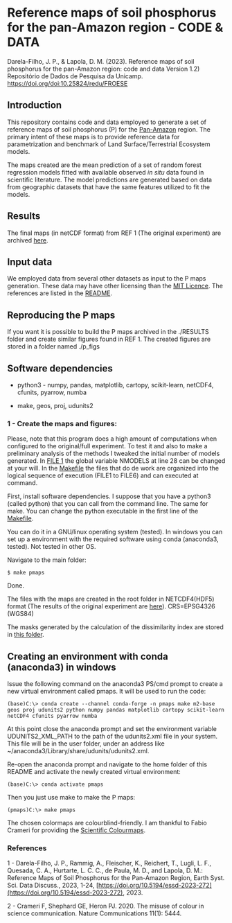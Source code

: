 # Reference maps of soil phosphorus for the pan-Amazon region - CODE & DATA

Darela-Filho, J. P., & Lapola, D. M. (2023). Reference maps of soil phosphorus for the pan-Amazon region: code and data Version 1.2) Repositório de Dados de Pesquisa da Unicamp. <https://doi.org/doi:10.25824/redu/FROESE>

## Introduction

This repository contains code and data employed to generate a set of reference maps of soil phosphorus (P) for the [Pan-Amazon](https://www.amazoniasocioambiental.org/pt-br/radar/raisg-lanca-colecao-2-0-do-mapbiomas-amazonia/) region. The primary intent of these maps is to provide reference data for parametrization and benchmark of Land Surface/Terrestrial Ecosystem models.

The maps created are the mean prediction of a set of random forest regression models fitted with available observed _in_ _situ_ data found in scientific literature. The model predictions are generated based on data from geographic datasets that have the same features utilized to fit the models.

## Results

The final maps (in netCDF format) from REF 1 (The original experiment) are archived [here](./results/).

## Input data

We employed data from several other datasets as input to the P maps generation. These data may have other licensing than the [MIT Licence](https://opensource.org/licenses/MIT). The references are listed in the [README](./inputDATA/README.md).

## Reproducing the P maps

If you want it is possible to build the P maps archived in the ./RESULTS folder and create similar figures found in REF 1. The created figures are stored in a folder named ./p_figs

## Software dependencies

- python3 - numpy, pandas, matplotlib, cartopy, scikit-learn, netCDF4, cfunits, pyarrow, numba

- make, geos, proj, udunits2

### 1 - **Create the maps and figures:**

Please, note that this program does a high amount of computations when configured to the original/full experiment. To test it and also to make a preliminary analysis of the methods I tweaked the initial number of models generated. In [FILE 1](./rforest_pfracs.py) the global variable NMODELS at line 28 can be changed at your will. In the [Makefile](./Makefile) the files that do de work are organized into the logical sequence of execution (FILE1 to FILE6) and can executed at command.

First, install software dependencies. I suppose that you have a python3 (called python) that you can call from the command line. The same for make. You can change the python executable in the first line of the [Makefile](./Makefile).

You can do it in a GNU/linux operating system (tested). In windows you can set up a environment with the required software using conda (anaconda3, tested). Not tested in other OS.

Navigate to the main folder:

``$ make pmaps``

Done.

The files with the maps are created in the root folder in NETCDF4(HDF5) format (The results of the original experiment are [here](./results/)). CRS=EPSG4326 (WGS84)

The masks generated by the calculation of the dissimilarity index are stored in [this folder](./dissimilarity_index_masks/).

## Creating an environment with conda (anaconda3) in windows

Issue the following command on the anaconda3 PS/cmd prompt to create a new virtual environment called pmaps. It will be used to run the code:

``(base)C:\> conda create --channel conda-forge -n pmaps make m2-base geos proj udunits2 python numpy pandas matplotlib cartopy scikit-learn netCDF4 cfunits pyarrow numba``

At this point close the anaconda prompt and set the environment variable UDUNITS2_XML_PATH to the path of the udunits2.xml file in your system. This file will be in the user folder, under an address like ~/anaconda3/Library/share/udunits/udunits2.xml.

Re-open the anaconda prompt and navigate to the home folder of this README and activate the newly created virtual environment:

``(base)C:\> conda activate pmaps``

Then you just use make to make the P maps:

``(pmaps)C:\> make pmaps``

The chosen colormaps are colourblind-friendly. I am thankful to Fabio Crameri for providing the [Scientific Colourmaps](https://zenodo.org/record/5501399).

### References

1 - Darela-Filho, J. P., Rammig, A., Fleischer, K., Reichert, T., Lugli, L. F., Quesada, C. A., Hurtarte, L. C. C., de Paula, M. D., and Lapola, D. M.: Reference Maps of Soil Phosphorus for the Pan-Amazon Region, Earth Syst. Sci. Data Discuss., 2023, 1-24, [https://doi.org/10.5194/essd-2023-272](https://doi.org/10.5194/essd-2023-272), 2023.

2 - Crameri F, Shephard GE, Heron PJ. 2020. The misuse of colour in science communication. Nature Communications 11(1): 5444.
